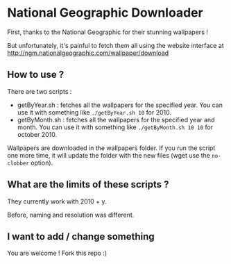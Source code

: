 National Geographic Downloader
==============================

First, thanks to the National Geographic for their stunning wallpapers !

But unfortunately, it's painful to fetch them all using the website interface at http://ngm.nationalgeographic.com/wallpaper/download

How to use ?
------------

There are two scripts :
* getByYear.sh : fetches all the wallpapers for the specified year. You can use it with something like `./getByYear.sh 10` for 2010.
* getByMonth.sh : fetches all the wallpapers for the specified year and month. You can use it with something like `./getByMonth.sh 10 10` for october 2010.

Wallpapers are downloaded in the wallpapers folder. If you run the script one more time, it will update the folder with the new files (wget use the `no-clobber` option).

What are the limits of these scripts ?
--------------------------------------
They currently work with 2010 + y.

Before, naming and resolution was different.

I want to add / change something 
--------------------------------

You are welcome !
Fork this repo :)
